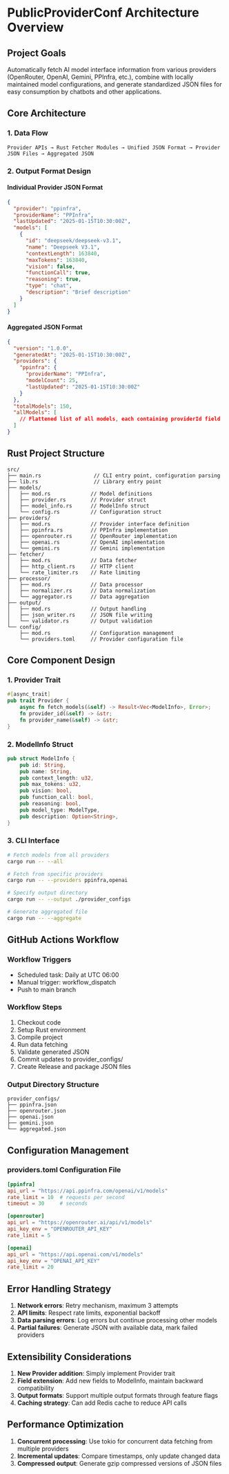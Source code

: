 # PublicProviderConf Architecture Overview

## Project Goals

Automatically fetch AI model interface information from various providers (OpenRouter, OpenAI, Gemini, PPInfra, etc.), combine with locally maintained model configurations, and generate standardized JSON files for easy consumption by chatbots and other applications.

## Core Architecture

### 1. Data Flow
```
Provider APIs → Rust Fetcher Modules → Unified JSON Format → Provider JSON Files → Aggregated JSON
```

### 2. Output Format Design

#### Individual Provider JSON Format
```json
{
  "provider": "ppinfra",
  "providerName": "PPInfra",
  "lastUpdated": "2025-01-15T10:30:00Z",
  "models": [
    {
      "id": "deepseek/deepseek-v3.1",
      "name": "Deepseek V3.1", 
      "contextLength": 163840,
      "maxTokens": 163840,
      "vision": false,
      "functionCall": true,
      "reasoning": true,
      "type": "chat",
      "description": "Brief description"
    }
  ]
}
```

#### Aggregated JSON Format
```json
{
  "version": "1.0.0",
  "generatedAt": "2025-01-15T10:30:00Z",
  "providers": {
    "ppinfra": {
      "providerName": "PPInfra",
      "modelCount": 25,
      "lastUpdated": "2025-01-15T10:30:00Z"
    }
  },
  "totalModels": 150,
  "allModels": [
    // Flattened list of all models, each containing providerId field
  ]
}
```

## Rust Project Structure

```
src/
├── main.rs                 // CLI entry point, configuration parsing
├── lib.rs                  // Library entry point
├── models/
│   ├── mod.rs             // Model definitions
│   ├── provider.rs        // Provider struct
│   ├── model_info.rs      // ModelInfo struct
│   └── config.rs          // Configuration struct
├── providers/
│   ├── mod.rs             // Provider interface definition
│   ├── ppinfra.rs         // PPInfra implementation
│   ├── openrouter.rs      // OpenRouter implementation
│   ├── openai.rs          // OpenAI implementation
│   └── gemini.rs          // Gemini implementation
├── fetcher/
│   ├── mod.rs             // Data fetcher
│   ├── http_client.rs     // HTTP client
│   └── rate_limiter.rs    // Rate limiting
├── processor/
│   ├── mod.rs             // Data processor
│   ├── normalizer.rs      // Data normalization
│   └── aggregator.rs      // Data aggregation
├── output/
│   ├── mod.rs             // Output handling
│   ├── json_writer.rs     // JSON file writing
│   └── validator.rs       // Output validation
└── config/
    ├── mod.rs             // Configuration management
    └── providers.toml     // Provider configuration file
```

## Core Component Design

### 1. Provider Trait
```rust
#[async_trait]
pub trait Provider {
    async fn fetch_models(&self) -> Result<Vec<ModelInfo>, Error>;
    fn provider_id(&self) -> &str;
    fn provider_name(&self) -> &str;
}
```

### 2. ModelInfo Struct
```rust
pub struct ModelInfo {
    pub id: String,
    pub name: String,
    pub context_length: u32,
    pub max_tokens: u32,
    pub vision: bool,
    pub function_call: bool,
    pub reasoning: bool,
    pub model_type: ModelType,
    pub description: Option<String>,
}
```

### 3. CLI Interface
```bash
# Fetch models from all providers
cargo run -- --all

# Fetch from specific providers
cargo run -- --providers ppinfra,openai

# Specify output directory
cargo run -- --output ./provider_configs

# Generate aggregated file
cargo run -- --aggregate
```

## GitHub Actions Workflow

### Workflow Triggers
- Scheduled task: Daily at UTC 06:00
- Manual trigger: workflow_dispatch
- Push to main branch

### Workflow Steps
1. Checkout code
2. Setup Rust environment
3. Compile project
4. Run data fetching
5. Validate generated JSON
6. Commit updates to provider_configs/
7. Create Release and package JSON files

### Output Directory Structure
```
provider_configs/
├── ppinfra.json
├── openrouter.json
├── openai.json
├── gemini.json
└── aggregated.json
```

## Configuration Management

### providers.toml Configuration File
```toml
[ppinfra]
api_url = "https://api.ppinfra.com/openai/v1/models"
rate_limit = 10  # requests per second
timeout = 30     # seconds

[openrouter]
api_url = "https://openrouter.ai/api/v1/models"
api_key_env = "OPENROUTER_API_KEY"
rate_limit = 5

[openai]
api_url = "https://api.openai.com/v1/models"
api_key_env = "OPENAI_API_KEY"
rate_limit = 20
```

## Error Handling Strategy

1. **Network errors**: Retry mechanism, maximum 3 attempts
2. **API limits**: Respect rate limits, exponential backoff
3. **Data parsing errors**: Log errors but continue processing other models
4. **Partial failures**: Generate JSON with available data, mark failed providers

## Extensibility Considerations

1. **New Provider addition**: Simply implement Provider trait
2. **Field extension**: Add new fields to ModelInfo, maintain backward compatibility
3. **Output formats**: Support multiple output formats through feature flags
4. **Caching strategy**: Can add Redis cache to reduce API calls

## Performance Optimization

1. **Concurrent processing**: Use tokio for concurrent data fetching from multiple providers
2. **Incremental updates**: Compare timestamps, only update changed data
3. **Compressed output**: Generate gzip compressed versions of JSON files